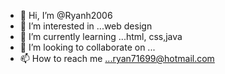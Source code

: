 - 👋 Hi, I’m @Ryanh2006
- 👀 I’m interested in ...web design
- 🌱 I’m currently learning ...html, css,java
- 💞️ I’m looking to collaborate on ...
- 📫 How to reach me ...ryan71699@hotmail.com

<!---
Ryanh2006/Ryanh2006 is a ✨ special ✨ repository because its `README.md` (this file) appears on your GitHub profile.
You can click the Preview link to take a look at your changes.
--->
